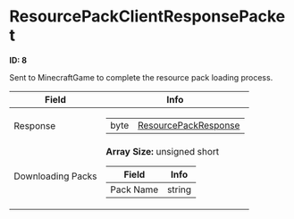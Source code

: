# ResourcePackClientResponsePacket

__ID: 8__

Sent to MinecraftGame to complete the resource pack loading process.

<table><thead><tr><th>Field</th><th>Info</th></tr></thead><tbody>
<tr><td>Response</td><td><table><tbody><tr><td>byte</td><td><a href="../enums/ResourcePackResponse.md">ResourcePackResponse</a></td></tr></tbody></table></td></tr>
<tr><td>Downloading Packs</td><td><b>Array Size:</b> unsigned short
  <table><thead><tr><th>Field</th><th>Info</th></tr></thead><tbody>
  <tr><td>Pack Name</td><td>string</td></tr>
  </tbody></table></td></tr>
</tbody></table>